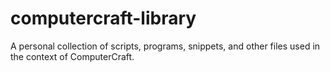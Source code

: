 # computercraft-library
A personal collection of scripts, programs, snippets, and other files used in the context of ComputerCraft.
